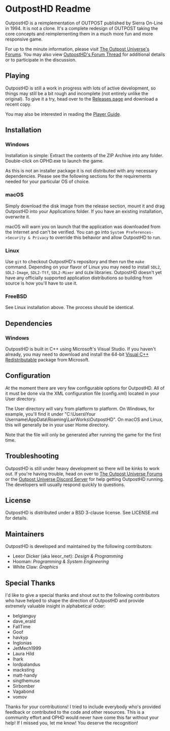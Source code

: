 # OutpostHD Readme
OutpostHD is a reimplementation of OUTPOST published by Sierra On-Line in 1994. It is not a clone. It's a complete redesign of OUTPOST taking the core concepts and reimplementing them in a much more fun and more responsive game.

For up to the minute information, please visit [The Outpost Universe's Forums](http://forum.outpost2.net). You may also view [OutpostHD's Forum Thread](http://forum.outpost2.net/index.php/topic,5718.0.html) for additional details or to participate in the discussion.

## Playing

OutpostHD is still a work in progress with lots of active development, so things may still be a bit rough and incomplete (not entirely unlike the original). To give it a try, head over to the [Releases page](https://github.com/OutpostUniverse/OPHD/releases) and download a recent copy.

You may also be interested in reading the [Player Guide](PlayerGuide.md).

## Installation

### Windows
Installation is simple: Extract the contents of the ZIP Archive into any folder. Double-click on OPHD.exe to launch the game.

As this is not an installer package it is not distributed with any necessary dependencies. Please see the following sections for the requirements needed for your particular OS of choice.

### macOS
Simply download the disk image from the release section, mount it and drag OutpostHD into your Applications folder. If you have an existing installation, overwrite it.

macOS will warn you on launch that the application was downloaded from the Internet and can't be verified. You can go into `System Preferences->Security & Privacy` to override this behavior and allow OutpostHD to run.

### Linux
Use `git` to checkout OutpostHD's repository and then run the `make` command. Depending on your flavor of Linux you may need to install `SDL2`, `SDL2-Image`, `SDL2-Ttf`, `SDL2-Mixer` and `GLEW` libraries. OutpostHD doesn't yet have any officially supported application distributions so building from source is how you'll have to use it.

### FreeBSD
See Linux installation above. The process should be identical.

## Dependencies
### Windows
OutpostHD is built in C++ using Microsoft's Visual Studio. If you haven't already, you may need to download and install the 64-bit [Visual C++ Redistributable](https://docs.microsoft.com/en-US/cpp/windows/latest-supported-vc-redist?view=msvc-170) package from Microsoft.

## Configuration
At the moment there are very few configurable options for OutpostHD. All of it must be done via the XML configuration file (config.xml) located in your User directory.

The User directory will vary from platform to platform. On Windows, for example, you'll find it under "C:\Users\Your Username\AppData\Roaming\LairWorks\OutpostHD". On macOS and Linux, this will generally be in your user Home directory.

Note that the file will only be generated after running the game for the first time.

## Troubleshooting
OutpostHD is still under heavy development so there will be kinks to work out. If you're having trouble, head on over to [The Outpost Universe Forums](http://forum.outpost2.net) or the [Outpost Universe Discord Server](https://discord.gg/kDz5Q3t) for help getting OutpostHD running. The developers will usually respond quickly to questions.

## License
OutpostHD is distributed under a BSD 3-clause license. See LICENSE.md for details.

## Maintainers
OutpostHD is developed and maintained by the following contributors:

- Leeor Dicker (aka leeor_net): *Design & Programming*
- Hooman: *Programming & System Engineering*
- White Claw: *Graphics*

## Special Thanks
I'd like to give a special thanks and shout out to the following contributors who have helped to shape the direction of OutpostHD and provide extremely valuable insight in alphabetical order:

- belgianguy
- dave_erald
- FallTime
- Goof
- havkyp
- Inglonias
- JetMech1999
- Laura Hild
- lhark
- lordpalandus
- macksting
- matt-handy
- singthemuse
- Sirbomber
- Vagabond
- vomov

Thanks for your contributions! I tried to include everybody who's provided feedback or contributed to the code and other resources. This is a community effort and OPHD would never have come this far without your help! If I missed you, let me know! You deserve the recognition!
